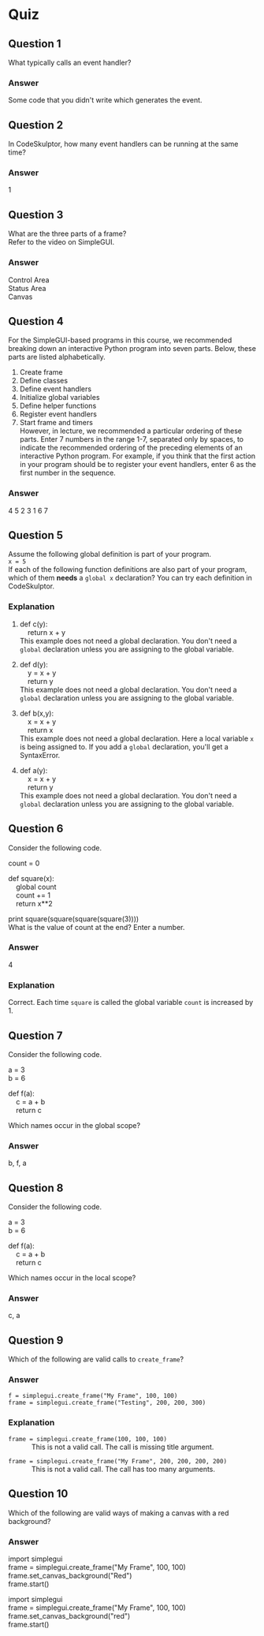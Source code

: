 Quiz
====

Question 1
----------

What typically calls an event handler?  

### Answer

Some code that you didn't write which generates the event.  

Question 2
----------

In CodeSkulptor, how many event handlers can be running at the same time?  

### Answer

1

Question 3
----------

What are the three parts of a frame?  
Refer to the video on SimpleGUI.

### Answer

Control Area  
Status Area  
Canvas  

Question 4
----------

For the SimpleGUI-based programs in this course, we recommended breaking down an interactive Python program into seven parts. Below, these parts are listed alphabetically.  
1. Create frame  
2. Define classes  
3. Define event handlers  
4. Initialize global variables  
5. Define helper functions  
6. Register event handlers  
7. Start frame and timers  
However, in lecture, we recommended a particular ordering of these parts. Enter 7 numbers in the range 1-7, separated only by spaces, to indicate the recommended ordering of the preceding elements of an interactive Python program. For example, if you think that the first action in your program should be to register your event handlers, enter 6 as the first number in the sequence.  

### Answer

4 5 2 3 1 6 7

Question 5
----------

Assume the following global definition is part of your program.  
`x = 5`  
If each of the following function definitions are also part of your program, which of them **needs** a `global x` declaration? You can try each definition in CodeSkulptor.

### Explanation

1.  def c(y):  
    &nbsp;&nbsp;&nbsp;&nbsp;return x + y  
    This example does not need a global declaration. You don't need a `global` declaration unless you are assigning to the global variable.

2.  def d(y):  
    &nbsp;&nbsp;&nbsp;&nbsp;y = x + y  
    &nbsp;&nbsp;&nbsp;&nbsp;return y  
    This example does not need a global declaration. You don't need a `global` declaration unless you are assigning to the global variable.  
    
3.  def b(x,y):  
    &nbsp;&nbsp;&nbsp;&nbsp;x = x + y  
    &nbsp;&nbsp;&nbsp;&nbsp;return x  
    This example does not need a global declaration. Here a local variable `x` is being assigned to. If you add a `global` declaration, you'll get a SyntaxError.  
    
4.  def a(y):  
    &nbsp;&nbsp;&nbsp;&nbsp;x = x + y  
    &nbsp;&nbsp;&nbsp;&nbsp;return y  
    This example does not need a global declaration. You don't need a `global` declaration unless you are assigning to the global variable.  

Question 6
----------

Consider the following code.  

count = 0  

def square(x):  
    &nbsp;&nbsp;&nbsp;&nbsp;global count  
    &nbsp;&nbsp;&nbsp;&nbsp;count += 1  
    &nbsp;&nbsp;&nbsp;&nbsp;return x**2  

print square(square(square(square(3))))  
What is the value of count at the end? Enter a number.  

### Answer

4

### Explanation

Correct. Each time `square` is called the global variable `count` is increased by 1.

Question 7
----------

Consider the following code.  

a = 3  
b = 6  

def f(a):  
    &nbsp;&nbsp;&nbsp;&nbsp;c = a + b  
    &nbsp;&nbsp;&nbsp;&nbsp;return c  
    
Which names occur in the global scope?  

### Answer

b, f, a  

Question 8
----------

Consider the following code.  

a = 3  
b = 6  

def f(a):  
    &nbsp;&nbsp;&nbsp;&nbsp;c = a + b  
    &nbsp;&nbsp;&nbsp;&nbsp;return c  
    
Which names occur in the local scope?   

### Answer

c, a  

Question 9
----------

Which of the following are valid calls to `create_frame`?   

### Answer

`f = simplegui.create_frame("My Frame", 100, 100)`  
`frame = simplegui.create_frame("Testing", 200, 200, 300)`

### Explanation

`frame = simplegui.create_frame(100, 100, 100)`  
&nbsp;&nbsp;&nbsp;&nbsp;&nbsp;&nbsp;&nbsp;&nbsp;&nbsp;&nbsp;&nbsp;&nbsp;This is not a valid call. The call is missing title argument.  

`frame = simplegui.create_frame("My Frame", 200, 200, 200, 200)`  
&nbsp;&nbsp;&nbsp;&nbsp;&nbsp;&nbsp;&nbsp;&nbsp;&nbsp;&nbsp;&nbsp;&nbsp;This is not a valid call. The call has too many arguments.  

Question 10
-----------

Which of the following are valid ways of making a canvas with a red background?  

### Answer

import simplegui  
frame = simplegui.create_frame("My Frame", 100, 100)  
frame.set_canvas_background("Red")  
frame.start()  

import simplegui  
frame = simplegui.create_frame("My Frame", 100, 100)  
frame.set_canvas_background("red")  
frame.start()  